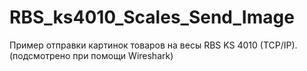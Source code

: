 # RBS_ks4010_Scales_Send_Image
Пример отправки картинок товаров на весы RBS KS 4010 (TCP/IP).
(подсмотрено при помощи Wireshark)
